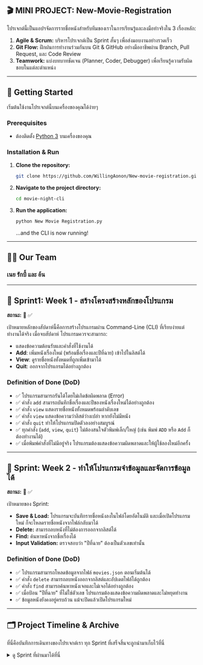 ## 🎬 MINI PROJECT: New-Movie-Registration


โปรเจกต์นี้เป็นแอปฯจัดการรายชื่อหนังสำหรับทีมของเราในการเรียนรู้และลงมือทำจริงใน 3 เรื่องหลัก:
1.  **Agile & Scrum:** บริหารโปรเจกต์เป็น Sprint สั้นๆ เพื่อส่งมอบงานอย่างรวดเร็ว
2.  **Git Flow:** ฝึกฝนการทำงานร่วมกันบน Git & GitHub อย่างมืออาชีพผ่าน Branch, Pull Request, และ Code Review
3.  **Teamwork:** แบ่งบทบาทชัดเจน (Planner, Coder, Debugger) เพื่อเรียนรู้ความรับผิดชอบในแต่ละตำแหน่ง

---

## 🚀 Getting Started

เริ่มต้นใช้งานโปรเจกต์นี้บนเครื่องของคุณได้ง่ายๆ

### **Prerequisites**
-   ต้องติดตั้ง [Python 3](https://www.python.org/downloads/) บนเครื่องของคุณ

### **Installation & Run**

1.  **Clone the repository:**
    ```bash
    git clone https://github.com/WillingAonon/New-movie-registration.git
    ```
2.  **Navigate to the project directory:**
    ```bash
    cd movie-night-cli 
    ```
3.  **Run the application:**
    ```bash
    python New Movie Registration.py
    ```
    ...and the CLI is now running!

---

## 🧑‍💻 Our Team

### **เนย รักบี้ และ อ้น**

---

## 🎯 Sprint1: Week 1 - สร้างโครงสร้างหลักของโปรแกรม

**สถานะ:** 🚧 ✅

เป้าหมายหลักของสัปดาห์นี้คือการสร้างโปรแกรมผ่าน Command-Line (CLI) ที่เรียบง่ายแต่ทำงานได้จริง เมื่อจบสัปดาห์ โปรแกรมควรจะสามารถ:
- แสดงข้อความต้อนรับและคำสั่งที่ใช้งานได้
- **Add**: เพิ่มหนังเรื่องใหม่ (พร้อมชื่อเรื่องและปีที่ฉาย) เข้าไปในลิสต์ได้
- **View**: ดูรายชื่อหนังทั้งหมดที่ถูกเพิ่มเข้ามาได้
- **Quit**: ออกจากโปรแกรมได้อย่างถูกต้อง

### Definition of Done (DoD)   
- ✅ โปรแกรมสามารถรันได้โดยไม่เกิดข้อผิดพลาด (Error)
- ✅ คำสั่ง `add` สามารถบันทึกชื่อเรื่องและปีของหนังเรื่องใหม่ได้อย่างถูกต้อง
- ✅ คำสั่ง `view` แสดงรายชื่อหนังทั้งหมดพร้อมลำดับเลข
- ✅ คำสั่ง `view` แสดงข้อความว่าลิสต์ว่างเปล่า หากยังไม่มีหนัง
- ✅ คำสั่ง `quit` ทำให้โปรแกรมปิดตัวลงอย่างสมบูรณ์
- ✅ ทุกคำสั่ง (`add`, `view`, `quit`) ไม่ต้องสนใจตัวพิมพ์เล็ก/ใหญ่ (เช่น พิมพ์ `ADD` หรือ `Add` ก็ต้องทำงานได้)
- ✅ เมื่อพิมพ์คำสั่งที่ไม่มีอยู่จริง โปรแกรมต้องแสดงข้อความผิดพลาดและให้ผู้ใช้ลองใหม่อีกครั้ง

---

## 🎯 Sprint: Week 2 - ทำให้โปรแกรมจำข้อมูลและจัดการข้อมูลได้

**สถานะ:** 🚧 ✅

เป้าหมายของ Sprint:
* **Save & Load:** โปรแกรมจะบันทึกรายชื่อหนังลงในไฟล์โดยอัตโนมัติ และเมื่อเปิดโปรแกรมใหม่ ก็จะโหลดรายชื่อหนังจากไฟล์กลับมาได้
* **Delete:** สามารถลบหนังที่ไม่ต้องการออกจากลิสต์ได้
* **Find:** ค้นหาหนังจากชื่อเรื่องได้
* **Input Validation:** ตรวจสอบว่า "ปีที่ฉาย" ต้องเป็นตัวเลขเท่านั้น

### Definition of Done (DoD)
- ✅ โปรแกรมสามารถโหลดข้อมูลจากไฟล์ `movies.json` ตอนเริ่มต้นได้
- ✅ คำสั่ง `delete` สามารถลบหนังออกจากลิสต์และอัปเดตไฟล์ได้ถูกต้อง
- ✅ คำสั่ง `find` สามารถค้นหาหนังเจอและไม่เจอได้อย่างถูกต้อง
- ✅ เมื่อป้อน "ปีที่ฉาย" ที่ไม่ใช่ตัวเลข โปรแกรมต้องแสดงข้อความผิดพลาดและไม่หยุดทำงาน
- ✅ ข้อมูลหนังยังคงอยู่ครบถ้วน แม้จะปิดแล้วเปิดโปรแกรมใหม่

---

## 🗂️ Project Timeline & Archive

ที่นี่คือบันทึกการเดินทางของโปรเจกต์เรา ทุก Sprint ที่เสร็จสิ้นจะถูกนำมาเก็บไว้ที่นี่

<details>
  <summary>ดู Sprint ที่ผ่านมาได้ที่นี่</summary>
    - Sprint1 --> https://colab.research.google.com/drive/1pVw00W_V8-Bh3_8rUnJChns-YXG9EFqb?usp=sharing  <br>
    - Sprint2 --> https://colab.research.google.com/drive/1aoVp1yv-fNoEJWYm3J1mohyGo_ZXyQU1?usp=sharing  <br>
    - Sprint3 -->

  </details>
